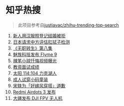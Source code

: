 # 知乎热搜

> 此项目参考自[justjavac/zhihu-trending-top-search](https://github.com/justjavac/zhihu-trending-top-search/blob/main/utils.ts)

<!-- BEGIN -->
  <!-- 最后更新时间:Wed Mar 03 2021 07:09:19 GMT+0000 (Coordinated Universal Time) -->
  1. [新人用汉服照登记结婚被拒](https://www.zhihu.com/search?q=汉服登记结婚)
1. [日本请求中方评估肛拭子检测](https://www.zhihu.com/search?q=肛拭子)
1. [《无职转生》第八集](https://www.zhihu.com/search?q=无职转生)
1. [魅族科技发布 Flyme 9](https://www.zhihu.com/search?q=flyme9)
1. [辣笔小球忏悔视频曝光](https://www.zhihu.com/search?q=辣笔小球)
1. [教资面试成绩](https://www.zhihu.com/search?q=教资面试成绩)
1. [太阳 114:104 力克湖人](https://www.zhihu.com/search?q=湖人)
1. [成人试穿小码童装](https://www.zhihu.com/search?q=优衣库童装)
1. [宋轶为「好嫁风穿搭」道歉](https://www.zhihu.com/search?q=宋轶道歉)
1. [Redmi Airdots 3 发布](https://www.zhihu.com/search?q=airdots3)
1. [大疆发布 DJI FPV 无人机](https://www.zhihu.com/search?q=fpv)
  <!-- END -->